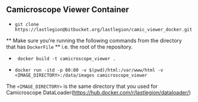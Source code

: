 ## Camicroscope Viewer Container



* `git clone https://lastlegion@bitbucket.org/lastlegion/camic_viewer_docker.git`

** Make sure you're running the following commands from the directory that has `DockerFile` ** i.e. the root of the repository.

* ` docker build -t camicroscope_viewer .`

*  ` docker run -itd -p 80:80 -v $(pwd)/html:/var/www/html -v <IMAGE_DIRECTORY>:/data/images camicroscope_viewer `

The `<IMAGE_DIRECTORY>` is the same directory that you used for Camicroscope DataLoader(https://hub.docker.com/r/lastlegion/dataloader/)